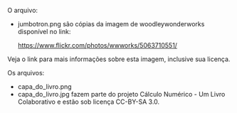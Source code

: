 O arquivo:
 - jumbotron.png
são cópias da imagem de woodleywonderworks disponível no link:

    https://www.flickr.com/photos/wwworks/5063710551/

Veja o link para mais informações sobre esta imagem, inclusive sua licença.

Os arquivos:
  - capa_do_livro.png
  - capa_do_livro.jpg
fazem parte do projeto Cálculo Numérico - Um Livro Colaborativo e estão sob
licença CC-BY-SA 3.0.